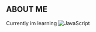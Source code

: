 ## ABOUT ME
Currently im learning ![JavaScript](https://img.shields.io/badge/-JavaScript-333?logo=javascript&logoColor=white)
